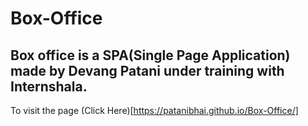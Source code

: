 # Box-Office

## Box office is a SPA(Single Page Application) made by Devang Patani under training with Internshala.

To visit the page (Click Here)[https://patanibhai.github.io/Box-Office/]
